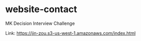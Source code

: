 # website-contact
MK Decision Interview Challenge

Link: https://jin-zou.s3-us-west-1.amazonaws.com/index.html
